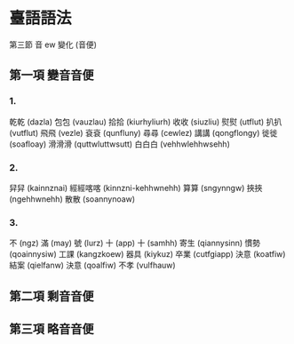 # 臺語語法

第三節 音 ew 變化 (音便)

## 第一項 變音音便

### 1.

乾乾 (dazla) 包包 (vauzlau) 拾拾 (kiurhyliurh) 收收 (siuzliu) 熨熨 (utflut) 扒扒 (vutflut) 飛飛 (vezle) 袞袞 (qunfluny) 尋尋 (cewlez) 講講 (qongflongy) 徙徙 (soafloay) 滑滑滑 (quttwluttwsutt) 白白白 (vehhwlehhwsehh)

### 2.

舁舁 (kainnznai) 經經喀喀 (kinnzni-kehhwnehh) 算算 (sngynngw) 挾挾 (ngehhwnehh) 散散 (soannynoaw)

### 3.

不 (ngz) 滿 (may) 號 (lurz) 十 (app) 十 (samhh)
寄生 (qiannysinn) 慣勢 (qoainnysiw)
工課 (kangzkoew) 器具 (kiykuz) 卒業 (cutfgiapp) 決意 (koatfiw)
結案 (qielfanw) 決意 (qoalfiw) 不孝 (vulfhauw)

## 第二項 剩音音便

## 第三項 略音音便
